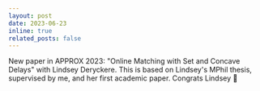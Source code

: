 ```yaml
---
layout: post
date: 2023-06-23
inline: true
related_posts: false
---
```


New paper in APPROX 2023: "Online Matching with Set and Concave Delays" with Lindsey Deryckere. This is based on Lindsey's MPhil thesis, supervised by me, and her first academic paper. Congrats Lindsey :tada:
